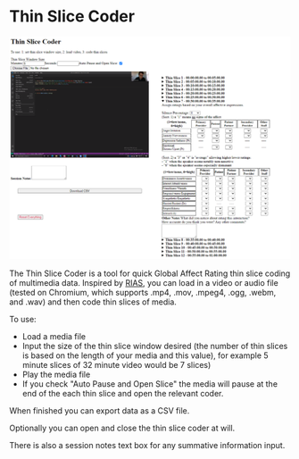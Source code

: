 # Thin Slice Coder

![alt text](./readme_images/thinslice.png "Thin Slice Coder 5/14/21")

The Thin Slice Coder is a tool for quick Global Affect Rating thin slice coding of multimedia data. Inspired by [RIAS](https://pubmed.ncbi.nlm.nih.gov/11932123/), you can load in a video or audio file (tested on Chromium, which supports .mp4, .mov, .mpeg4, .ogg, .webm, and .wav) and then code thin slices of media.

To use:
- Load a media file
- Input the size of the thin slice window desired (the number of thin slices is based on the length of your media and this value), for example 5 minute slices of 32 minute video would be 7 slices)
- Play the media file
- If you check "Auto Pause and Open Slice" the media will pause at the end of the each thin slice and open the relevant coder.

When finished you can export data as a CSV file.

Optionally you can open and close the thin slice coder at will.

There is also a session notes text box for any summative information input.
